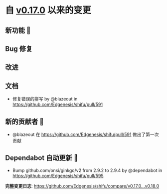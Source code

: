 # 自 [v0.17.0](https://github.com/Edgenesis/shifu/releases/tag/v0.17.0) 以来的变更

## 新功能 🎉

## Bug 修复

## 改进

## 文档

* 修复错误的拼写 by @blazeout in https://github.com/Edgenesis/shifu/pull/591

## 新的贡献者 🌟

* @blazeout 在 https://github.com/Edgenesis/shifu/pull/591 做出了第一次贡献

## Dependabot 自动更新 🤖

* Bump github.com/onsi/ginkgo/v2 from 2.9.2 to 2.9.4 by @dependabot in https://github.com/Edgenesis/shifu/pull/595

**完整变更日志**: https://github.com/Edgenesis/shifu/compare/v0.17.0...v0.18.0
